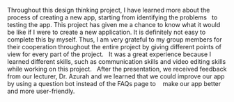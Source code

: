 <p>
  Throughout this design thinking project, I have learned more about the process of creating a new app, starting from identifying the problems
  to testing the app. This project has given me a chance to know what it would be like if I were to create a new application. It is definitely not easy to complete this by myself. 
  Thus, I am very grateful to my group members for their cooperation throughout the entire project by giving different points of view for every part of the project.
  It was a great experience because I learned different skills, such as communication skills and video editing skills while working on this project.
  After the presentation, we received feedback from our lecturer, Dr. Azurah and we learned that we could improve our app by using a question bot instead of the FAQs page to 
  make our app better and more user-friendly.
</p>
